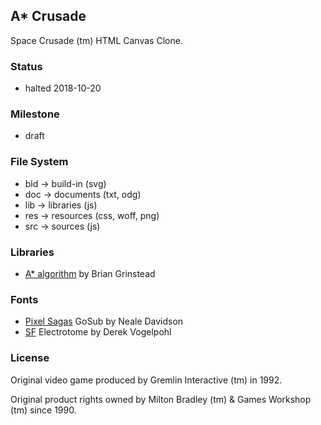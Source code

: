 ## A* Crusade

  Space Crusade (tm) HTML Canvas Clone.

### Status

  * halted 2018-10-20

### Milestone

  * draft

### File System

  * bld -> build-in (svg)
  * doc -> documents (txt, odg)
  * lib -> libraries (js)
  * res -> resources (css, woff, png)
  * src -> sources (js)

### Libraries

  * [A* algorithm](https://github.com/bgrins/javascript-astar) by Brian Grinstead

### Fonts

  * [Pixel Sagas](http://www.pixelsagas.com/) GoSub by Neale Davidson
  * [SF](http://www.shyfoundry.com/) Electrotome by Derek Vogelpohl

### License

  Original video game produced by Gremlin Interactive (tm) in 1992.

  Original product rights owned by Milton Bradley (tm) & Games Workshop (tm) since 1990.

